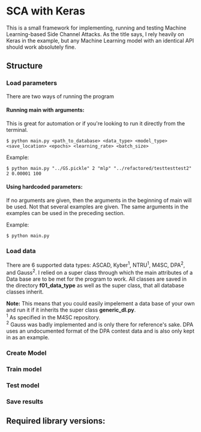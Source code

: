 # SCA with Keras

This is a small framework for implementing, running and testing Machine Learning-based Side Channel Attacks.
As the title says, I rely heavily on Keras in the example, but any Machine Learning model with an identical API should work absolutely fine. 

## Structure

### Load parameters

There are two ways of running the program

#### Running main with arguments:

This is great for automation or if you're looking to run it directly from the terminal.

    $ python main.py <path_to_database> <data_type> <model_type> <save_location> <epochs> <learning_rate> <batch_size>

Example:

    $ python main.py "../GS.pickle" 2 "mlp" "../refactored/testtesttest2" 2 0.00001 100

#### Using hardcoded parameters:
If no arguments are given, then the arguments in the beginning of main will be used. Not that several examples are given.
The same arguments in the examples can be used in the preceding section.

Example:

    $ python main.py 
    

### Load data
There are 6 supported data types: ASCAD, Kyber<sup>1</sup>, NTRU<sup>1</sup>, M4SC, DPA<sup>2</sup>, and Gauss<sup>2</sup>. I relied on a super class through which the main attributes of a Data base are to be met for the program to work.
All classes are saved in the directory <B>f01_data_type</B> as well as the super class, that all database classes inherit.

<B>Note:</B> This means that you could easily impelement a data base of your own and run it if it inherits the super class <B>generic_dl.py</B>.\
<sup>1</sup> As specified in the M4SC repository. \
<sup>2</sup> Gauss was badly implemented and is only there for reference's sake. DPA uses an undocumented format of the DPA contest data and is also only kept in as an example.

### Create Model


### Train model

### Test model

### Save results

## Required library versions:

